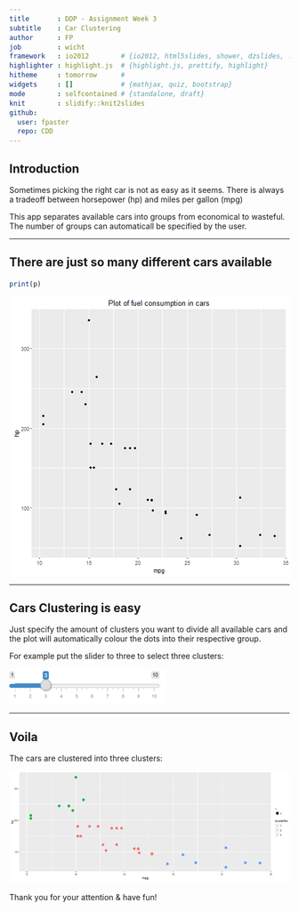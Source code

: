 ```yaml
---
title       : DDP - Assignment Week 3
subtitle    : Car Clustering
author      : FP
job         : wicht
framework   : io2012        # {io2012, html5slides, shower, dzslides, ...}
highlighter : highlight.js  # {highlight.js, prettify, highlight}
hitheme     : tomorrow      # 
widgets     : []            # {mathjax, quiz, bootstrap}
mode        : selfcontained # {standalone, draft}
knit        : slidify::knit2slides
github:
  user: fpaster
  repo: CDD
---
```


## Introduction

Sometimes picking the right car is not as easy as it seems. There is always a tradeoff between horsepower (hp) and miles per gallon (mpg)

This app separates available cars into groups from economical to wasteful. The number of groups can automaticall be specified by the user.

---

## There are just so many different cars available



```r
print(p)
```

<img src="figure/unnamed-chunk-2-1.png" title="plot of chunk unnamed-chunk-2" alt="plot of chunk unnamed-chunk-2" style="display: block; margin: auto;" />

---
    
## Cars Clustering is easy

Just specify the amount of clusters you want to divide all available cars and the plot will automatically colour the dots into their respective group.

For example put the slider to three to select three clusters:

![](slider_example.png)

---

## Voila

The cars are clustered into three clusters:

![](selection_example.png)

Thank you for your attention & have fun!
